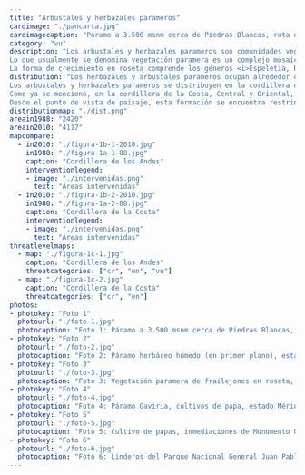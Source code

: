 ```yaml
---
title: "Arbustales y herbazales parameros"
cardimage: "./pancarta.jpg"
cardimagecaption: "Páramo a 3.500 msnm cerca de Piedras Blancas, ruta de Torondoy hacia La Lagunita, estado Mérida. <i>Giuseppe Colonnello</i>"
category: "vu"
description: "Los arbustales y herbazales parameros son comunidades vegetales típicas de las zonas altoandinas por encima del límite de los bosques y el límite entre ambos depende de las condiciones locales de temperatura, la longitud de la estación seca y la masa relativa de las cadenas montañosas (Azócar & Fariñas 2003). Por ejemplo, para la cordillera de Mérida, Monasterio y Reyes (1980) reportan vegetación de páramo a 2.500 m. Por su parte, Azócar y Fariña (2003) definen el límite inferior de la formación en 3.000 m para las vertientes secas y 3.400 m para las húmedas. Es posible observar algunos parches reconocidos como vegetación paramoide a elevaciones menores que las señaladas para la cordillera de los Andes, tanto en las zonas más altas de la cordillera de la Costa como en el macizo de Chimantá, en Guayana (Huber & Alarcón 1988). Esta formación se desarrolla en ambientes microtérmicos (< 9°C) que pueden ser secos o húmedos dependiendo de la vertiente de la montaña donde se encuentren, es decir, si están en sombra de lluvia o no.<br><br>
Lo que usualmente se denomina vegetación paramera es un complejo mosaico de arbustales y herbazales (Foto 1) que varía ampliamente en su fisionomía y constitución florística. Suele estar conformado por una mezcla de rosetas acaulescentes perennes, cojines, graminoides en macolla (Foto 2), arbustos esclerófilos, rosetas acaulescentes gigantes y árboles bajos del género <i>Polylepis</i> (Huber & Alarcón 1988, Azócar & Fariñas 2003, Ataroff & Sarmiento 2004).<br><br>
La forma de crecimiento en roseta comprende los géneros <i>Espeletia, Ruilopezia, Espeletiopsis</i> y <i>Coespeletia</i> (Foto 3). Los graminoides en macolla están conformados por especies gramíneas de los géneros <i>Poa, Agrostis, Muhlenbergia</i>, la ciperácea <i>Carex amicta</i> y las iridáceas <i>Sisyrinchium</i> y <i>Luzula</i>. Por su parte, los cojines incluyen especies como <i>Aciachne pulvinata, Werneria, Mona meridensis</i> y <i>Azorella julianii</i>, entre otras. El grupo arbustivo comúnmente se encuentra conformado por los géneros <i>Hypericum, Vaccinium, Draba</i> y <i>Hesperomeles</i>. El género arbóreo que puede acompañar a esta formación se encuentra representado únicamente por <i>Polylepis</i> (Azócar & Fariñas 2003)."
distribution: "Los herbazales y arbustales parameros ocupan alrededor de 2.420 km<sup>2</sup> ( com. pers. E. Chacón, cit. Azócar y Fariñas (2003). En la investigación de 2010, el estimado fue de aproximadamente 4.117 km<sup>2</sup>, una cifra 70% mayor (Figura 1). Para inferir este valor de superficie se definió el límite inferior de los páramos tomando las curvas de nivel de 2.800 y 3.000 metros para la cordillera andina. Aunque ese límite es variable y depende de las condiciones locales, concuerda con los valores manejados por otros especialistas para estudios regionales (Josse et al. 2009). Si bien esto puede generar subestimaciones o sobreestimaciones en superficie, el método ofrece la ventaja de subsanar el efecto de las nubes que casi siempre están presentes en la región y obstaculizan la lectura de imágenes satelitales. El método compensa, también, las limitaciones que suelen enfrentarse en la obtención de imágenes por radar en zonas montañosas.<br><br>
Los arbustales y herbazales parameros se distribuyen en la cordillera de Mérida desde el estado Lara, hasta el páramo El Tamá, ubicado en la frontera entre el estado Táchira y Colombia. También se encuentran en la Sierra de Perijá, donde el páramo comienza a los 2.800 m (Schubert 1976). No obstante, su distribución es fragmentada y su parche de mayor extensión está asociado al estado Mérida (Figura 1).<br><br>
Como ya se mencionó, en la cordillera de la Costa, Central y Oriental, se reconoce la presencia de una comunidad vegetal que se ha llamado “subpáramo arbustivo costero” por sus llamativas afinidades florísticas con subpáramos andinos (Huber & Alarcón 1988) [Figura 1]. Esta unidad aparece alrededor de los 2.000 m en la cordillera de la Costa Central (El Ávila, silla de Caracas y pico Naiguatá) y a menor altitud, en la Cordillera de la Costa Oriental (cerro Turimiquire) (Steyermark 1966, Steyermark & Huber 1978).<br><br>
Desde el punto de vista de paisaje, esta formación se encuentra restringida a las subregiones montañosas del norte de Venezuela (D1, D2, D42 y D43, D51) [vid. supra, cap. I: Figura 9]."
distributionmap: "./dist.png"
areain1988: "2420"
areain2010: "4117"
mapcompare:
  - in2010: "./figura-1b-1-2010.jpg"
    in1988: "./figura-1a-1-88.jpg"
    caption: "Cordillera de los Andes"
    interventionlegend:
    - image: "./intervenidas.png"
      text: "Áreas intervenidas"
  - in2010: "./figura-1b-2-2010.jpg"
    in1988: "./figura-1a-2-88.jpg"
    caption: "Cordillera de la Costa"
    interventionlegend:
    - image: "./intervenidas.png"
      text: "Áreas intervenidas"
threatlevelmaps:
  - map: "./figura-1c-1.jpg"
    caption: "Cordillera de los Andes"
    threatcategories: ["cr", "en", "vu"]
  - map: "./figura-1c-2.jpg"
    caption: "Cordillera de la Costa"
    threatcategories: ["cr", "en"]
photos:
- photokey: "Foto 1"
  photourl: "./foto-1.jpg"
  photocaption: "Foto 1: Páramo a 3.500 msnm cerca de Piedras Blancas, ruta de Torondoy hacia La Lagunita, estado Mérida. <i>Giuseppe Colonnello</i>"
- photokey: "Foto 2"
  photourl: "./foto-2.jpg"
  photocaption: "Foto 2: Páramo herbáceo húmedo (en primer plano), estado Mérida. <i>Mario Fariñas</i>"
- photokey: "Foto 3"
  photourl: "./foto-3.jpg"
  photocaption: "Foto 3: Vegetación paramera de frailejones en roseta, páramo de Piedras Blancas, estado Mérida. <i>José Antonio González-Carcacía</i>"
- photokey: "Foto 4"
  photourl: "./foto-4.jpg"
  photocaption: "Foto 4: Páramo Gaviria, cultivos de papa, estado Mérida. <i>Giuseppe Colonnello</i>"
- photokey: "Foto 5"
  photourl: "./foto-5.jpg"
  photocaption: "Foto 5: Cultivo de papas, inmediaciones de Monumento Natural Teta de Niquitao-Güirigay, estado Trujillo. <i>Giuseppe Colonnello</i>"
- photokey: "Foto 6"
  photourl: "./foto-6.jpg"
  photocaption: "Foto 6: Linderos del Parque Nacional General Juan Pablo Peñaloza (páramos Batallón y La Negra). <i>Sergio Zambrano-Martínez</i>"
---
```

